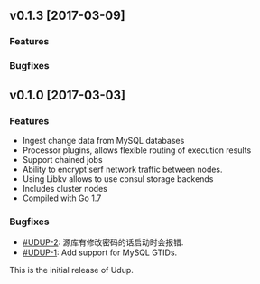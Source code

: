 ## v0.1.3 [2017-03-09]

### Features 

### Bugfixes

## v0.1.0 [2017-03-03]

### Features 
- Ingest change data from MySQL databases
- Processor plugins, allows flexible routing of execution results
- Support chained jobs
- Ability to encrypt serf network traffic between nodes.
- Using Libkv allows to use consul storage backends
- Includes cluster nodes
- Compiled with Go 1.7

### Bugfixes

- [#UDUP-2](http://10.186.18.21/universe/udup/issues/2): 源库有修改密码的话启动时会报错.
- [#UDUP-1](http://10.186.18.21/universe/udup/issues/1): Add support for MySQL GTIDs.

This is the initial release of Udup.
